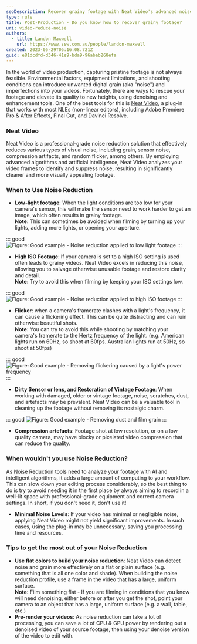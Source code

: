```yaml
---
seoDescription: Recover grainy footage with Neat Video's advanced noise reduction technology and enhance your video quality without compromising its authenticity.
type: rule
title: Post-Production - Do you know how to recover grainy footage?
uri: video-reduce-noise
authors:
  - title: Landon Maxwell
    url: https://www.ssw.com.au/people/landon-maxwell
created: 2023-05-29T06:16:08.721Z
guid: e81dcdfd-d346-41e9-bda9-96abab268efa
---
```


In the world of video production, capturing pristine footage is not always feasible. Environmental factors, equipment limitations, and shooting conditions can introduce unwanted digital grain (aka "noise") and imperfections into your videos. Fortunately, there are ways to rescue your footage and elevate its quality to new heights, using denoising and enhancement tools.
One of the best tools for this is [Neat Video](https://www.neatvideo.com), a plug-in that works with most NLEs (non-linear editors), including Adobe Premiere Pro & After Effects, Final Cut, and Davinci Resolve.

<!--endintro-->

### Neat Video

Neat Video is a professional-grade noise reduction solution that effectively reduces various types of visual noise, including grain, sensor noise, compression artifacts, and random flicker, among others.
By employing advanced algorithms and artificial intelligence, Neat Video analyzes your video frames to identify and suppress noise, resulting in significantly cleaner and more visually appealing footage.

### When to Use Noise Reduction

* **Low-light footage**: When the light conditions are too low for your camera's sensor, this will make the sensor need to work harder to get an image, which often results in grainy footage.  
   **Note:** This can sometimes be avoided when filming by turning up your lights, adding more lights, or opening your aperture.

::: good
![Figure: Good example - Noise reduction applied to low light footage](https://tv.ssw.com/wp-content/uploads/2023/05/slider_lake_3.gif)
:::

* **High ISO Footage**: If your camera is set to a high ISO setting is used often leads to grainy videos. Neat Video excels in reducing this noise, allowing you to salvage otherwise unusable footage and restore clarity and detail.  
   **Note:** Try to avoid this when filming by keeping your ISO settings low.

::: good
![Figure: Good example - Noise reduction applied to high ISO footage](https://tv.ssw.com/wp-content/uploads/2023/05/backyard_slider_11_top.gif)
:::

* **Flicker**: when a camera's framerate clashes with a light's frequency, it can cause a flickering effect. This can be quite distracting and can ruin otherwise beautiful shots.  
   **Note:** You can try to avoid this while shooting by matching your camera's framerate to the Hertz frequency of the light. (e.g. American lights run on 60Hz, so shoot at 60fps. Australian lights run at 50Hz, so shoot at 50fps)

::: good
![Figure: Good example - Removing flickering caused by a light's power frequency](https://tv.ssw.com/wp-content/uploads/2023/05/cake_slider_1.gif)
:::

* **Dirty Sensor or lens, and Restoration of Vintage Footage**: When working with damaged, older or vintage footage, noise, scratches, dust, and artefacts may be prevalent. Neat Video can be a valuable tool in cleaning up the footage without removing its nostalgic charm.

::: good
![Figure: Good example - Removing dust and film grain](https://tv.ssw.com/wp-content/uploads/2023/05/clouds_slider_11NVx1.gif)
:::

* **Compression artefacts**: Footage shot at low resolution, or on a low quality camera, may have blocky or pixelated video compression that can reduce the quality.

### When wouldn't you use Noise Reduction?

As Noise Reduction tools need to analyze your footage with AI and intelligent algorithms, it adds a large amount of computing to your workflow.
This can slow down your editing process considerably, so the best thing to do is try to avoid needing it in the first place by always aiming to record in a well-lit space with professional-grade equipment and correct camera settings.
In short, if you don't need it, don't use it!

* **Minimal Noise Levels**: If your video has minimal or negligible noise, applying Neat Video might not yield significant improvements. In such cases, using the plug-in may be unnecessary, saving you processing time and resources.

### Tips to get the most out of your Noise Reduction

* **Use flat colors to build your noise reduction**: Neat Video can detect noise and grain more effectively on a flat or plain surface (e.g. something that is all one color and shade). When building the noise reduction profile, use a frame in the video that has a large, uniform surface.  
   **Note:** Film something flat - If you are filming in conditions that you know will need denoising, either before or after you get the shot, point your camera to an object that has a large, uniform surface (e.g. a wall, table, etc.)
* **Pre-render your videos**: As noise reduction can take a lot of processing, you can save a lot of CPU & GPU power by rendering out a denoised video of your source footage, then using your denoise version of the video to edit with.
